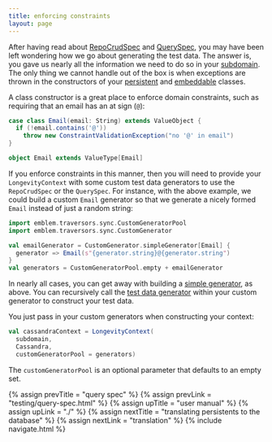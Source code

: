 ```yaml
---
title: enforcing constraints
layout: page
---
```


After having read about [RepoCrudSpec](testing/repo-crud-spec.html)
and [QuerySpec](testing/query-spec.html), you may have been left
wondering how we go about generating the test data. The answer is, you
gave us nearly all the information we need to do so in your
[subdomain](subdomain.html). The only thing we cannot handle out of
the box is when exceptions are thrown in the constructors of your
[persistent](persistent) and [embeddable](embeddable) classes.

A class constructor is a great place to enforce domain constraints,
such as requiring that an email has an at sign (`@`):

```scala
case class Email(email: String) extends ValueObject {
  if (!email.contains('@'))
    throw new ConstraintValidationException("no '@' in email")
}

object Email extends ValueType[Email]
```

If you enforce constraints in this manner, then you will need to
provide your `LongevityContext` with some custom test data generators
to use the `RepoCrudSpec` or the `QuerySpec`. For instance, with the
above example, we could build a custom `Email` generator so that we
generate a nicely formed `Email` instead of just a random string:

```scala
import emblem.traversors.sync.CustomGeneratorPool
import emblem.traversors.sync.CustomGenerator

val emailGenerator = CustomGenerator.simpleGenerator[Email] {
  generator => Email(s"{generator.string}@{generator.string")
}
val generators = CustomGeneratorPool.empty + emailGenerator
```

In nearly all cases, you can get away with building a [simple
generator](http://longevityframework.github.io/longevity/scaladocs/emblem-latest/index.html#emblem.emblematic.traversors.sync.CustomGenerator$@simpleGenerator[A](underlying:emblem.emblematic.traversors.sync.Generator=>A)(implicitevidence$2:emblem.imports.TypeKey[A]):emblem.emblematictraversors.sync.CustomGenerator[A]),
as above. You can recursively call the
[test data generator](http://longevityframework.github.io/longevity/scaladocs/emblem-latest/index.html#emblem.emblematic.traversors.sync.TestDataGenerator)
within your custom generator to construct your test data.

You just pass in your custom generators when constructing your
context:

```scala
val cassandraContext = LongevityContext(
  subdomain,
  Cassandra,
  customGeneratorPool = generators)
```

The `customGeneratorPool` is an optional parameter that defaults to an
empty set.

{% assign prevTitle = "query spec" %}
{% assign prevLink = "testing/query-spec.html" %}
{% assign upTitle = "user manual" %}
{% assign upLink = "./" %}
{% assign nextTitle = "translating persistents to the database" %}
{% assign nextLink = "translation" %}
{% include navigate.html %}

